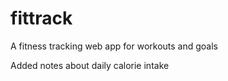 # fittrack
A fitness tracking web app for workouts and goals

Added notes about daily calorie intake
